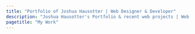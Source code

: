 ```yaml
---
title: "Portfolio of Joshua Hausotter | Web Designer & Developer"
description: "Joshua Hausotter's Portfolio & recent web projects | Web Designer & Developer in Roseburg, Oregon"
pagetitle: "My Work"
---
```


